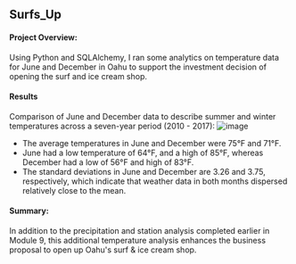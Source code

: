 ## Surfs_Up

#### Project Overview:
Using Python and SQLAlchemy, I ran some analytics on temperature data for June and December in Oahu to support the investment decision of opening the surf and ice cream shop. 

#### Results
Comparison of June and December data to describe summer and winter temperatures across a seven-year period (2010 - 2017):
![image](https://user-images.githubusercontent.com/100629325/184239328-f93f5872-05c1-46df-afaf-69f9c3bd237c.png)
* The average temperatures in June and December were 75°F and  71°F.
* June had a low temperature of 64°F, and a high of 85°F, whereas December had a low of 56°F and high of 83°F.
* The standard deviations in June and December are 3.26 and 3.75, respectively, which indicate that weather data in both months dispersed relatively close to the mean.

#### Summary:
In addition to the precipitation and station analysis completed earlier in Module 9, this additional temperature analysis enhances the business proposal to open up Oahu's surf & ice cream shop. 
